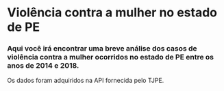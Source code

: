 # Violência contra a mulher no estado de PE

### Aqui você irá encontrar uma breve análise dos casos de violência contra a mulher ocorridos no estado de PE entre os anos de 2014 e 2018.
Os dados foram adquiridos na API fornecida pelo TJPE.
